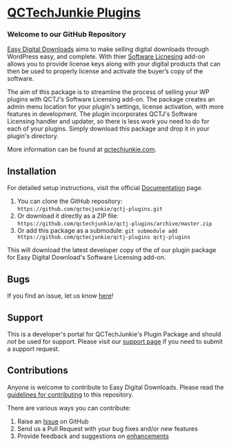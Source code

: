 # [QCTechJunkie Plugins](https://qctechjunkie.com) #

### Welcome to our GitHub Repository

[Easy Digital Downloads](https://qctechjunkie.com/our-friends/easy-digital-downloads/) aims to make selling digital downloads through WordPress easy, and complete. With thier [Software Licnesing](https://easydigitaldownloads.com/downloads/software-licensing/?ref=4741) add-on allows you to provide license keys along with your digital products that can then be used to properly license and activate the buyer’s copy of the software.

The aim of this package is to streamline the process of selling your WP plugins with QCTJ's Software Licensing add-on. The package creates an admin menu location for your plugin's settings, license activation, with more features in development. The plugin incorporates QCTJ's Software Licensing handler and updater, so there is less work you need to do for each of your plugins. Simply download this package and drop it in your plugin's directory.

More information can be found at [qctechjunkie.com](https://qctechjunkie.com/).

## Installation ##

For detailed setup instructions, visit the official [Documentation](https://qctechjunkie.com/docs/) page.

1. You can clone the GitHub repository: `https://github.com/qctecjunkie/qctj-plugins.git`
2. Or download it directly as a ZIP file: `https://github.com/qctechjunkie/qctj-plugins/archive/master.zip`
3. Or add this package as a submodule: `git submodule add https://github.com/qctecjunkie/qctj-plugins qctj-plugins`

This will download the latest developer copy of the of our plugin package for Easy Digital Download's Software Licensing add-on.

## Bugs ##
If you find an issue, let us know [here](https://github.com/qctechjunkie/qctj-plugins/issues?state=open)!

## Support ##
This is a developer's portal for QCTechJunkie's Plugin Package and should _not_ be used for support. Please visit our [support page](https://qctechjunkie.com/contact) if you need to submit a support request.

## Contributions ##
Anyone is welcome to contribute to Easy Digital Downloads. Please read the [guidelines for contributing](https://github.com/qctechjunkie/qctj-plugins/blob/master/CONTRIBUTING.md) to this repository.

There are various ways you can contribute:

1. Raise an [Issue](https://github.com/qctechjunkie/qctj-plugins/issues) on GitHub
2. Send us a Pull Request with your bug fixes and/or new features
3. Provide feedback and suggestions on [enhancements](https://github.com/qctecjunkie/qctj-plugins/issues?direction=desc&labels=Enhancement&page=1&sort=created&state=open)
